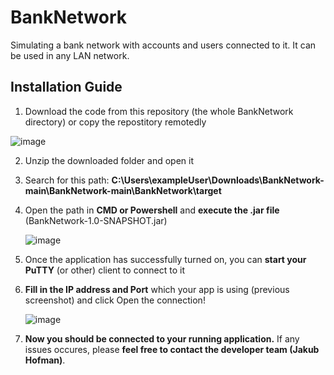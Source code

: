 # BankNetwork
Simulating a bank network with accounts and users connected to it. It can be used in any LAN network.

## Installation Guide

1) Download the code from this repository (the whole BankNetwork directory) or copy the repostitory remotedly

![image](https://github.com/user-attachments/assets/0fd96a32-689d-4aaf-a149-c9eec3e77b20)

2) Unzip the downloaded folder and open it

3) Search for this path: **C:\Users\exampleUser\Downloads\BankNetwork-main\BankNetwork-main\BankNetwork\target**

4) Open the path in **CMD or Powershell** and **execute the .jar file** (BankNetwork-1.0-SNAPSHOT.jar)

   ![image](https://github.com/user-attachments/assets/2820e5d6-7e5e-4c76-94f6-2e47f39279b8)

5) Once the application has successfully turned on, you can **start your PuTTY** (or other) client to connect to it

6) **Fill in the IP address and Port** which your app is using (previous screenshot) and click Open the connection!

   ![image](https://github.com/user-attachments/assets/ed13e86e-a574-414a-aac2-116f41136af1)

7) **Now you should be connected to your running application.** If any issues occures, please **feel free to contact the developer team (Jakub Hofman)**.

